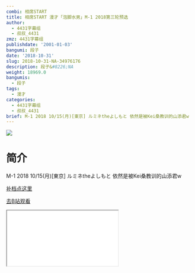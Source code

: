 ```yaml
---
combi: 相席START
title: 相席START 漫才「泡脚水男」M-1 2018第三轮预选
author:
  - 4431字幕组
  - 叔叔_4431
zmz: 4431字幕组
publishdate: '2001-01-03'
bangumi: 段子
date: '2018-10-31'
slug: 2018-10-31-NA-34976176
description: 段子&#8226;NA
weight: 18969.0
bangumis:
  - 段子
tags:
  - 漫才
categories:
  - 4431字幕组
  - 叔叔_4431
brief: M-1 2018 10/15(月)[東京] ルミネtheよしもと 依然是被Kei桑教训的山添君w
---
```

![](https://i.imgur.com/mE1yobm.jpg)
# 简介  
M-1 2018  10/15(月)[東京] ルミネtheよしもと
依然是被Kei桑教训的山添君w  

[补档点这里](/lost_found/190226-NA-m1/)


[去B站观看](https://www.bilibili.com/video/av34976176/)
<div class ="resp-container"><iframe class="testiframe" src="//player.bilibili.com/player.html?aid=34976176"", scrolling="no", allowfullscreen="true" > </iframe></div> 
